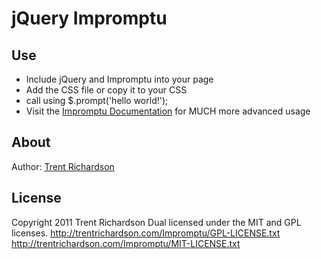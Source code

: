 jQuery Impromptu
================

Use
---
- Include jQuery and Impromptu into your page
- Add the CSS file or copy it to your CSS
- call using $.prompt('hello world!');
- Visit the [Impromptu Documentation](http://trentrichardson.com/Impromptu/) for MUCH more advanced usage

About
-----
Author: [Trent Richardson](http://trentrichardson.com)

License
-------
Copyright 2011 Trent Richardson
Dual licensed under the MIT and GPL licenses.
http://trentrichardson.com/Impromptu/GPL-LICENSE.txt
http://trentrichardson.com/Impromptu/MIT-LICENSE.txt
